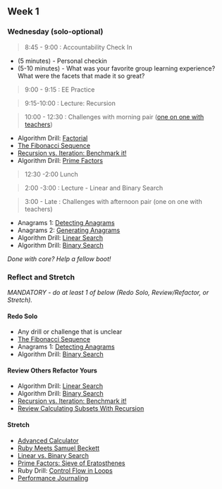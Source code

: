 ## Week 1

### Wednesday (solo-optional)

> 8:45 - 9:00 : Accountability Check In

- (5 minutes) - Personal checkin
- (5-10 minutes) - What was your favorite group learning experience?  What were the facets that made it so great?

> 9:00 - 9:15 : EE Practice

> 9:15-10:00 : Lecture: Recursion

> 10:00 - 12:30 : Challenges with morning pair ([one on one with teachers](https://docs.google.com/a/devbootcamp.com/spreadsheet/ccc?key=0AozpO5yzg9E6dEdEWVhhME8yeVYzd1V4am9qMTVjX2c&usp=sharing#gid=0))

- Algorithm Drill: [Factorial](https://github.com/sea-lions-2014/algorithm-drill-factorial-challenge)
- [The Fibonacci Sequence](https://github.com/sea-lions-2014/the-fibonacci-sequence-challenge)
- [Recursion vs. Iteration: Benchmark it!](https://github.com/sea-lions-2014/recursion-vs-iteration-benchmarking-it-challenge)
- Algorithm Drill: [Prime Factors](https://github.com/sea-lions-2014/algorithm-drill-prime-factors-challenge)


> 12:30 -2:00 Lunch

> 2:00 -3:00 : Lecture - Linear and Binary Search

> 3:00 - Late : Challenges with afternoon pair (one on one with teachers)

- Anagrams 1: [Detecting Anagrams](https://github.com/sea-lions-2014/anagrams-1-detecting-anagrams-challenge)
- Anagrams 2: [Generating Anagrams](https://github.com/sea-lions-2014/anagrams-2-generating-anagrams-challenge)
- Algorithm Drill: [Linear Search](https://github.com/sea-lions-2014/algorithm-drill-linear-search-challenge)
- Algorithm Drill: [Binary Search](https://github.com/sea-lions-2014/algorithm-drill-binary-search-challenge)

*Done with core? Help a fellow boot!*

### Reflect and Stretch

*MANDATORY - do at least 1 of below (Redo Solo, Review/Refactor, or Stretch).*

#### Redo Solo

- Any drill or challenge that is unclear
- [The Fibonacci Sequence](https://github.com/sea-lions-2014/the-fibonacci-sequence-challenge)
- Anagrams 1: [Detecting Anagrams](https://github.com/sea-lions-2014/anagrams-1-detecting-anagrams-challenge)
- Algorithm Drill: [Binary Search](https://github.com/sea-lions-2014/algorithm-drill-binary-search-challenge)

#### Review Others Refactor Yours

- Algorithm Drill: [Linear Search](https://github.com/sea-lions-2014/algorithm-drill-linear-search-challenge)
- Algorithm Drill: [Binary Search](https://github.com/sea-lions-2014/algorithm-drill-binary-search-challenge)
- [Recursion vs. Iteration: Benchmark it!](https://github.com/sea-lions-2014/recursion-vs-iteration-benchmarking-it-challenge)
- [Review Calculating Subsets With Recursion](https://github.com/sea-lions-2014/review-calculating-subsets-with-recursion-challenge)

#### Stretch

- [Advanced Calculator](https://github.com/sea-lions-2014/advanced-calculator-challenge)
- [Ruby Meets Samuel Beckett](https://github.com/sea-lions-2014/quad-ruby-meets-samuel-beckett-challenge)
- [Linear vs. Binary Search](https://github.com/sea-lions-2014/binary-vs-linear-searching-challenge)
- [Prime Factors: Sieve of Eratosthenes](https://github.com/sea-lions-2014/prime-factors-sieve-of-eratosthenes-challenge)
- Ruby Drill: [Control Flow in Loops](https://github.com/sea-lions-2014/ruby-drill-control-flow-in-loops-challenge)
- [Performance Journaling](https://github.com/sea-lions-2014/performance-journaling-challenge)

